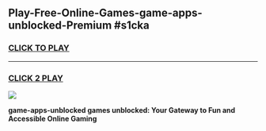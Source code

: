 
## Play-Free-Online-Games-game-apps-unblocked-Premium #s1cka
<h3>
<a href="https://premium.freeplayer.one?title=game-apps-unblocked&ref=8M">CLICK TO PLAY</a></h3>
<hr>

<h3>
<a href="https://premium.freeplayer.one?title=game-apps-unblocked&ref=8M">CLICK 2 PLAY</a>
  
</h3>

<a href="https://premium.freeplayer.one?title=game-apps-unblocked&ref=8M"><img src="https://clearcache.store/games.png"></a>


**game-apps-unblocked games unblocked: Your Gateway to Fun and Accessible Online Gaming**
